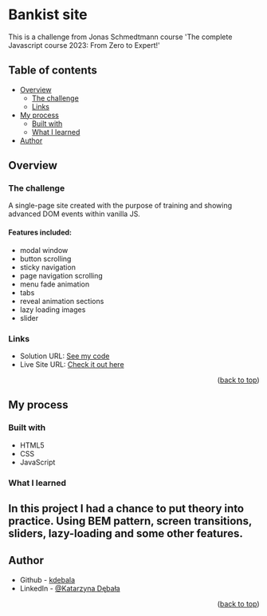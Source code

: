 # Bankist site

This is a challenge from Jonas Schmedtmann course 'The complete Javascript course 2023: From Zero to Expert!'

## Table of contents

- [Overview](#overview)
  - [The challenge](#the-challenge)
  - [Links](#links)
- [My process](#my-process)
  - [Built with](#built-with)
  - [What I learned](#what-i-learned)
- [Author](#author)

## Overview

### The challenge

A single-page site created with the purpose of training and showing advanced DOM events within vanilla JS.

#### Features included:

- modal window
- button scrolling
- sticky navigation
- page navigation scrolling
- menu fade animation
- tabs
- reveal animation sections
- lazy loading images
- slider

### Links

- Solution URL: [See my code](https://github.com/kdebala/bankist-site)
- Live Site URL: [Check it out here](https://kdebala.github.io/bankist-site/)

<p align="right">(<a href="#top">back to top</a>)</p>

## My process

### Built with

- HTML5
- CSS
- JavaScript

### What I learned

In this project I had a chance to put theory into practice.
Using BEM pattern, screen transitions, sliders, lazy-loading and some other features.
---

## Author

- Github - [kdebala](https://github.com/kdebala)
- LinkedIn - [@Katarzyna Dębała](https://www.linkedin.com/in/kdebala)

<p align="right">(<a href="#top">back to top</a>)</p>
